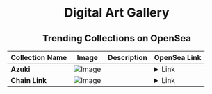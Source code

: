 <div align="center">

# Digital Art Gallery

## Trending Collections on OpenSea

| Collection Name                       | Image                                                                                     | Description                       | OpenSea Link                                                                                          |
|---------------------------------------|-------------------------------------------------------------------------------------------|-----------------------------------|--------------------------------------------------------------------------------------------------------|
| **Azuki** | ![Image](https://i.seadn.io/s/raw/files/70395c30cd7c62cd6de562ef7c11a340.jpg?w=500&auto=format?w=200&auto=format) |  | <details><summary>Link</summary>[Azuki](https://opensea.io/collection/azuki-342)</details> |
| **Chain Link** | ![Image](https://i.seadn.io/s/raw/files/48b818ebc09649ae1c4114ecceb98e65.png?w=500&auto=format?w=200&auto=format) |  | <details><summary>Link</summary>[Chain Link](https://opensea.io/collection/chain-link-4)</details> |

</div>